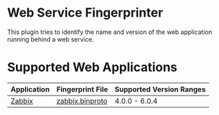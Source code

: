 # Web Service Fingerprinter

This plugin tries to identify the name and version of the web application
running behind a web service.

# Supported Web Applications

Application                                                                                  | Fingerprint File                                                                                                                                                  | Supported Version Ranges
-------------------------------------------------------------------------------------------- |-------------------------------------------------------------------------------------------------------------------------------------------------------------------| ------------------------
[Zabbix](https://www.zabbix.com/)                                                          | [zabbix.binproto](/Users/sky/tmp/google/tsunami-security-scanner-plugins/community/fingerprinters/web/src/main/resources/fingerprinters/web/data/zabbix.binproto) | 4.0.0 - 6.0.4

